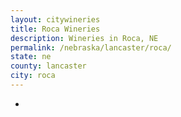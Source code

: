 ```yaml
---
layout: citywineries
title: Roca Wineries
description: Wineries in Roca, NE
permalink: /nebraska/lancaster/roca/
state: ne
county: lancaster
city: roca
---
```

-
